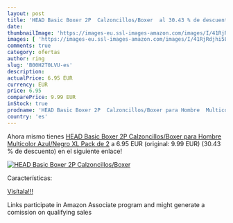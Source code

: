 ```yaml
---
layout: post
title: 'HEAD Basic Boxer 2P  Calzoncillos/Boxer  al 30.43 % de descuento'
date: 
thumbnailImage: 'https://images-eu.ssl-images-amazon.com/images/I/41RjRdjhi5L._SL200_.jpg'
images: [ 'https://images-eu.ssl-images-amazon.com/images/I/41RjRdjhi5L._SL200_.jpg' ]
comments: true
category: ofertas
author: ring
slug: 'B00H2T0LVU-es'
description:
actualPrice: 6.95 EUR
currency: EUR
price: 6.95
comparePrice: 9.99 EUR
inStock: true
prodname: 'HEAD Basic Boxer 2P  Calzoncillos/Boxer para Hombre  Multicolor  Azul/Negro   XL  Pack de 2'
country: 'es'
---
```


Ahora mismo tienes [HEAD Basic Boxer 2P  Calzoncillos/Boxer para Hombre  Multicolor  Azul/Negro   XL  Pack de 2](https://www.amazon.es/dp/B00H2T0LVU/?tag=tolees-21) a 6.95 EUR (original: 9.99 EUR) (30.43 %  de descuento) en el siguiente enlace!

[![HEAD Basic Boxer 2P  Calzoncillos/Boxer ](https://images-eu.ssl-images-amazon.com/images/I/41RjRdjhi5L._SL200_.jpg)](https://www.amazon.es/dp/B00H2T0LVU/?tag=tolees-21)

Características:


[Visítala!!!](https://www.amazon.es/dp/B00H2T0LVU/?tag=tolees-21)

Links participate in Amazon Associate program and might generate a comission on qualifying sales
